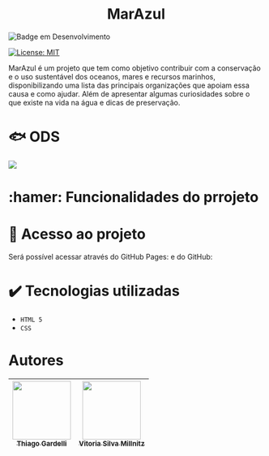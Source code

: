 <h1 align="center"> MarAzul </h1>

![Badge em Desenvolvimento](http://img.shields.io/static/v1?label=STATUS&message=EM%20DESENVOLVIMENTO&color=GREEN&style=for-the-badge)

[![License: MIT](https://img.shields.io/badge/License-MIT-yellow.svg)](https://opensource.org/licenses/MIT)

MarAzul é um projeto que tem como objetivo contribuir com a conservação e o uso sustentável dos oceanos, mares e recursos marinhos, disponibilizando uma lista das principais organizações que apoiam essa causa e como ajudar.
Além de apresentar algumas curiosidades sobre o que existe na vida na água e dicas de preservação.

# 🐟 ODS

<img src="https://brasil.un.org/profiles/undg_country/themes/custom/undg/images/SDGs/pt-br/SDG-14.svg"/>

# :hamer: Funcionalidades do prrojeto

# 📁 Acesso ao projeto

Será possível acessar através do GitHub Pages: <a href="https://vitoriamillnitz.github.io/Marazul/"></a> e do GitHub: <a href="https://github.com/vitoriamillnitz/Marazul"></a>


# ✔️ Tecnologias utilizadas

- ``HTML 5``
- ``CSS``

# Autores

| [<img loading="lazy" src="lugardaimgdeperfilhttps" width=115><br><sub>Thiago Gardelli</sub>](https://github.com/Tgardelli) |  [<img loading="lazy" src="lugardaimgdeperfilhttps" width=115><br><sub>Vitoria Silva Millnitz</sub>](https://github.com/lugardolinkgithub) |
| :---: | :---: |
